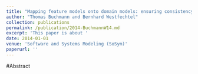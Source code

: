 ```yaml
---
title: "Mapping feature models onto domain models: ensuring consistency of configured domain models"
author: "Thomas Buchmann and Bernhard Westfechtel"
collection: publications
permalink: /publication/2014-BuchmannW14.md
excerpt: 'This paper is about '
date: 2014-01-01
venue: 'Software and Systems Modeling (SoSym)'
paperurl: ''
---
```


#Abstract
